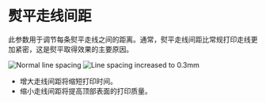 熨平走线间距
====
此参数用于调节每条熨平走线之间的距离。通常，熨平走线间距比常规打印走线更加紧密，这是熨平取得效果的主要原因。

![Normal line spacing](../images/ironing_enabled_enabled.png)
![Line spacing increased to 0.3mm](../images/ironing_line_spacing.png)

* 增大走线间距将缩短打印时间。
* 缩小走线间距将提高顶部表面的打印质量。
